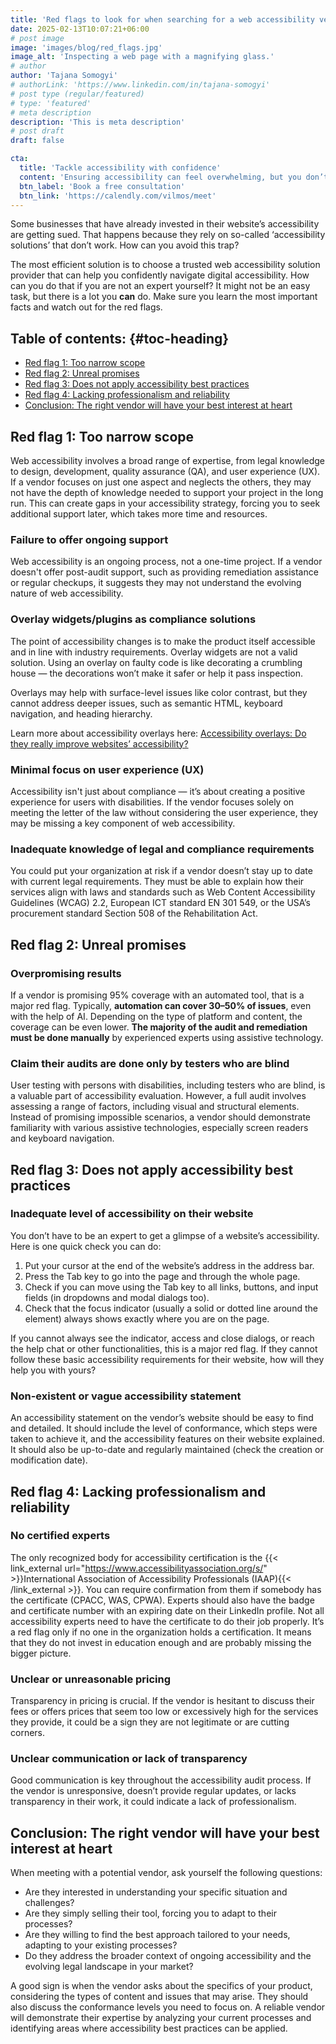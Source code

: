 ```yaml
---
title: 'Red flags to look for when searching for a web accessibility vendor'
date: 2025-02-13T10:07:21+06:00
# post image
image: 'images/blog/red_flags.jpg'
image_alt: 'Inspecting a web page with a magnifying glass.'
# author
author: 'Tajana Somogyi'
# authorLink: 'https://www.linkedin.com/in/tajana-somogyi'
# post type (regular/featured)
# type: 'featured'
# meta description
description: 'This is meta description'
# post draft
draft: false

cta:
  title: 'Tackle accessibility with confidence'
  content: 'Ensuring accessibility can feel overwhelming, but you don’t have to do it alone. Chat with an accessibility expert to see how we can help.'
  btn_label: 'Book a free consultation'
  btn_link: 'https://calendly.com/vilmos/meet'
---
```


Some businesses that have already invested in their website’s accessibility are getting sued. That happens because they rely on so-called ‘accessibility solutions’ that don’t work. How can you avoid this trap?

The most efficient solution is to choose a trusted web accessibility solution provider that can help you confidently navigate digital accessibility. How can you do that if you are not an expert yourself? It might not be an easy task, but there is a lot you **can** do. Make sure you learn the most important facts and watch out for the red flags.

## Table of contents: {#toc-heading}

<ul aria-labelledby="toc-heading">
  <li><a href="#red-flag-1-too-narrow-scope">Red flag 1: Too narrow scope</a></li>
  <li><a href="#red-flag-2-unreal-promises">Red flag 2: Unreal promises</a></li>
  <li><a href="#red-flag-3-does-not-apply-accessibility-best-practices">Red flag 3: Does not apply accessibility best practices</a></li>
  <li><a href="#red-flag-4-lacking-professionalism-and-reliability">Red flag 4: Lacking professionalism and reliability</a></li>
  <li><a href="#conclusion-the-right-vendor-will-have-your-best-interest-at-heart">Conclusion: The right vendor will have your best interest at heart</a></li>
</ul>

## Red flag 1: Too narrow scope

Web accessibility involves a broad range of expertise, from legal knowledge to design, development, quality assurance (QA), and user experience (UX). If a vendor focuses on just one aspect and neglects the others, they may not have the depth of knowledge needed to support your project in the long run. This can create gaps in your accessibility strategy, forcing you to seek additional support later, which takes more time and resources.

### Failure to offer ongoing support

Web accessibility is an ongoing process, not a one-time project. If a vendor doesn't offer post-audit support, such as providing remediation assistance or regular checkups, it suggests they may not understand the evolving nature of web accessibility.

### Overlay widgets/plugins as compliance solutions

The point of accessibility changes is to make the product itself accessible and in line with industry requirements. Overlay widgets are not a valid solution. Using an overlay on faulty code is like decorating a crumbling house — the decorations won’t make it safer or help it pass inspection.

Overlays may help with surface-level issues like color contrast, but they cannot address deeper issues, such as semantic HTML, keyboard navigation, and heading hierarchy.

Learn more about accessibility overlays here: [Accessibility overlays: Do they really improve websites’ accessibility?](/blog/accessibility-overlays-do-they-really-improve-websites-accessibility/)

### Minimal focus on user experience (UX)

Accessibility isn't just about compliance — it’s about creating a positive experience for users with disabilities. If the vendor focuses solely on meeting the letter of the law without considering the user experience, they may be missing a key component of web accessibility.

### Inadequate knowledge of legal and compliance requirements

You could put your organization at risk if a vendor doesn’t stay up to date with current legal requirements. They must be able to explain how their services align with laws and standards such as Web Content Accessibility Guidelines (WCAG) 2.2, European ICT standard EN 301 549, or the USA’s procurement standard Section 508 of the Rehabilitation Act.

## Red flag 2: Unreal promises

### Overpromising results

If a vendor is promising 95% coverage with an automated tool, that is a major red flag. Typically, **automation can cover 30–50% of issues**, even with the help of AI. Depending on the type of platform and content, the coverage can be even lower. **The majority of the audit and remediation must be done manually** by experienced experts using assistive technology.

### Claim their audits are done only by testers who are blind

User testing with persons with disabilities, including testers who are blind, is a valuable part of accessibility evaluation. However, a full audit involves assessing a range of factors, including visual and structural elements. Instead of promising impossible scenarios, a vendor should demonstrate familiarity with various assistive technologies, especially screen readers and keyboard navigation.

## Red flag 3: Does not apply accessibility best practices

### Inadequate level of accessibility on their website

You don’t have to be an expert to get a glimpse of a website’s accessibility. Here is one quick check you can do:

1. Put your cursor at the end of the website’s address in the address bar.
2. Press the Tab key to go into the page and through the whole page.
3. Check if you can move using the Tab key to all links, buttons, and input fields (in dropdowns and modal dialogs too).
4. Check that the focus indicator (usually a solid or dotted line around the element) always shows exactly where you are on the page.

If you cannot always see the indicator, access and close dialogs, or reach the help chat or other functionalities, this is a major red flag. If they cannot follow these basic accessibility requirements for their website, how will they help you with yours?

### Non-existent or vague accessibility statement

An accessibility statement on the vendor’s website should be easy to find and detailed. It should include the level of conformance, which steps were taken to achieve it, and the accessibility features on their website explained. It should also be up-to-date and regularly maintained (check the creation or modification date).

## Red flag 4: Lacking professionalism and reliability

### No certified experts

The only recognized body for accessibility certification is the {{< link_external url="https://www.accessibilityassociation.org/s/" >}}International Association of Accessibility Professionals (IAAP){{< /link_external >}}. You can require confirmation from them if somebody has the certificate (CPACC, WAS, CPWA). Experts should also have the badge and certificate number with an expiring date on their LinkedIn profile. Not all accessibility experts need to have the certificate to do their job properly. It’s a red flag only if no one in the organization holds a certification. It means that they do not invest in education enough and are probably missing the bigger picture.

### Unclear or unreasonable pricing

Transparency in pricing is crucial. If the vendor is hesitant to discuss their fees or offers prices that seem too low or excessively high for the services they provide, it could be a sign they are not legitimate or are cutting corners.

### Unclear communication or lack of transparency

Good communication is key throughout the accessibility audit process. If the vendor is unresponsive, doesn’t provide regular updates, or lacks transparency in their work, it could indicate a lack of professionalism.

## Conclusion: The right vendor will have your best interest at heart

When meeting with a potential vendor, ask yourself the following questions:

- Are they interested in understanding your specific situation and challenges?
- Are they simply selling their tool, forcing you to adapt to their processes?
- Are they willing to find the best approach tailored to your needs, adapting to your existing processes?
- Do they address the broader context of ongoing accessibility and the evolving legal landscape in your market?

A good sign is when the vendor asks about the specifics of your product, considering the types of content and issues that may arise. They should also discuss the conformance levels you need to focus on. A reliable vendor will demonstrate their expertise by analyzing your current processes and identifying areas where accessibility best practices can be applied.
